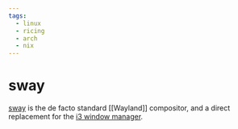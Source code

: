 ```yaml
---
tags:
  - linux
  - ricing
  - arch
  - nix
---
```

# sway

[sway](https://swaywm.org/) is the de facto standard [[Wayland]] compositor, and a direct replacement for the [i3 window manager](https://i3wm.org/).